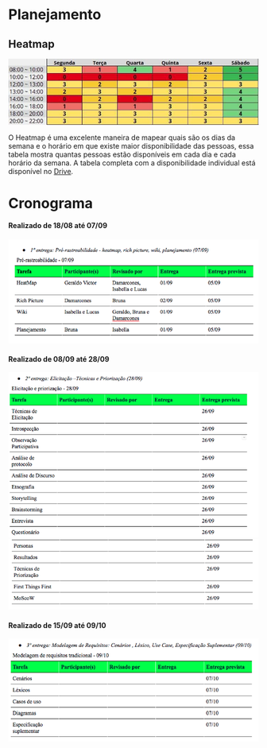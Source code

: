 # Planejamento


## Heatmap

<img src="../images/heatmap.jpg">
    <p>O Heatmap é uma excelente maneira de mapear quais são os dias da semana e o horário em que
    existe maior disponibilidade das pessoas, essa tabela mostra quantas pessoas estão disponíveis
    em cada dia e cada horário da semana. A tabela completa com a disponibilidade individual
    está disponível no 
    <a href="https://drive.google.com/file/d/1qLFhZfYWXNsZwYyI5h3kQEtI_x1UC-j5/view?usp=sharing"> Drive</a>.
</p>

# Cronograma

#### Realizado de 18/08 até 07/09

<img src="../images/cronograma_1.png">

#### Realizado de 08/09 até 28/09

<img src="../images/cronograma_2.png">
<img src="../images/cronograma_3.png">


#### Realizado de 15/09 até 09/10

<img src="../images/cronograma_4.png">
